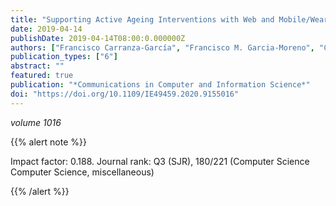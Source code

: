 ```yaml
---
title: "Supporting Active Ageing Interventions with Web and Mobile/Wearable Technologies and Using Microservice Oriented Architectures"
date: 2019-04-14
publishDate: 2019-04-14T08:00:0.000000Z
authors: ["Francisco Carranza-García", "Francisco M. Garcia-Moreno", "Carlos Rodriguez-Dominguez", "José Luis Garrido", "Maria Bermudez-Edo", "María José Rodríguez-Fórtiz"]
publication_types: ["6"]
abstract: ""
featured: true
publication: "*Communications in Computer and Information Science*"
doi: "https://doi.org/10.1109/IE49459.2020.9155016"
---
```


_volume 1016_


{{% alert note %}}

Impact factor: 0.188. Journal rank: Q3 (SJR), 180/221 (Computer Science
Computer Science, miscellaneous)

{{% /alert %}}
